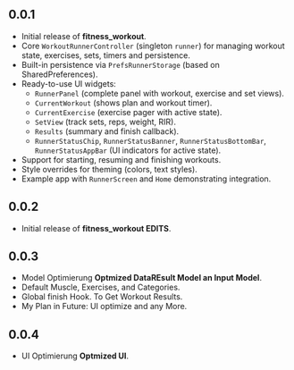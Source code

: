 ## 0.0.1

* Initial release of **fitness_workout**.
* Core `WorkoutRunnerController` (singleton `runner`) for managing workout state, exercises, sets, timers and persistence.
* Built-in persistence via `PrefsRunnerStorage` (based on SharedPreferences).
* Ready-to-use UI widgets:
  - `RunnerPanel` (complete panel with workout, exercise and set views).
  - `CurrentWorkout` (shows plan and workout timer).
  - `CurrentExercise` (exercise pager with active state).
  - `SetView` (track sets, reps, weight, RIR).
  - `Results` (summary and finish callback).
  - `RunnerStatusChip`, `RunnerStatusBanner`, `RunnerStatusBottomBar`, `RunnerStatusAppBar` (UI indicators for active state).
* Support for starting, resuming and finishing workouts.
* Style overrides for theming (colors, text styles).
* Example app with `RunnerScreen` and `Home` demonstrating integration.


## 0.0.2

* Initial release of **fitness_workout EDITS**.


## 0.0.3

* Model Optimierung **Optmized DataREsult Model an Input Model**.
* Default Muscle, Exercises, and Categories.
* Global finish Hook. To Get Workout Results.
* My Plan in Future: UI optimize and any More.


## 0.0.4

* UI Optimierung **Optmized UI**.
